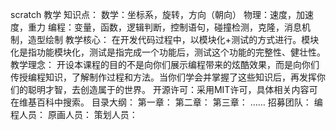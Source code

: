 scratch 教学
	知识点：
			数学：坐标系，旋转，方向（朝向）
			物理：速度，加速度，重力
			编程：变量，函数，逻辑判断，控制语句，碰撞检测，克隆，消息机制，造型绘制
	教学核心：
			在开发代码过程中，以模块化+测试的方式进行。模块化是指功能模块化，测试是指完成一个功能后，测试这个功能的完整性、健壮性。
	教学理念：
			开设本课程的目的不是向你们展示编程带来的炫酷效果，而是向你们传授编程知识，了解制作过程和方法。当你们学会并掌握了这些知识后，再发挥你们的聪明才智，去创造属于的世界。
	开源许可：采用MIT许可，具体相关内容可在维基百科中搜索。
	目录大纲：
			第一章：
			第二章：
			第三章：
			……
	招募团队：
			编程人员：
			原画人员：
			策划人员：
